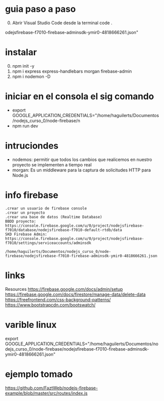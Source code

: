 # guia paso a paso
0) Abrir Visual Studio Code desde la terminal
    code .

odejsfirebase-f7010-firebase-adminsdk-ymir0-4818666261.json"

# instalar
0) npm init -y
1) npm i express express-handlebars morgan firebase-admin
2) npm i nodemon -D

# iniciar en el consola el sig comando
   - export GOOGLE_APPLICATION_CREDENTIALS="/home/haguilerts/Documentos/nodejs_curso_0/node-firebase/n
   - npm run dev

# intruciondes
- nodemos: permitir que todos los cambios que realicemos en nuestro proyecto se implementen a tiempo real 
- morgan: Es un middleware para la captura de solicitudes HTTP para Node.js



# info firebase
    .crear un usuario de firebase console
    .crear un proyecto 
    .crear una base de datos (Realtime Database)
    BBDD proyecto: https://console.firebase.google.com/u/0/project/nodejsfirebase-f7010/database/nodejsfirebase-f7010-default-rtdb/data
    SKD Firebase Admin: https://console.firebase.google.com/u/0/project/nodejsfirebase-f7010/settings/serviceaccounts/adminsdk

    /home/haguilerts/Documentos/nodejs_curso_0/node-firebase/nodejsfirebase-f7010-firebase-adminsdk-ymir0-4818666261.json
# links
Resources
https://firebase.google.com/docs/admin/setup
https://firebase.google.com/docs/firestore/manage-data/delete-data
https://freefrontend.com/css-background-patterns/
https://www.bootstrapcdn.com/bootswatch/


# varible linux
export GOOGLE_APPLICATION_CREDENTIALS="/home/haguilerts/Documentos/nodejs_curso_0/node-firebase/nodejsfirebase-f7010-firebase-adminsdk-ymir0-4818666261.json"

# ejemplo tomado
https://github.com/FaztWeb/nodejs-firebase-example/blob/master/src/routes/index.js